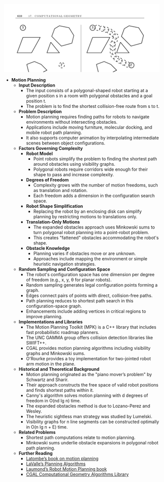 ![ADM-ch17-geometry-motion-planning](ADM-ch17-geometry-motion-planning.best.png)

- **Motion Planning**
  - **Input Description**
    - The input consists of a polygonal-shaped robot starting at a given position s in a room with polygonal obstacles and a goal position t.
    - The problem is to find the shortest collision-free route from s to t.
  - **Problem Description**
    - Motion planning requires finding paths for robots to navigate environments without intersecting obstacles.
    - Applications include moving furniture, molecular docking, and mobile robot path planning.
    - It also supports computer animation by interpolating intermediate scenes between object configurations.
  - **Factors Governing Complexity**
    - **Robot Model**
      - Point robots simplify the problem to finding the shortest path around obstacles using visibility graphs.
      - Polygonal robots require corridors wide enough for their shape to pass and increase complexity.
    - **Degrees of Freedom**
      - Complexity grows with the number of motion freedoms, such as translation and rotation.
      - Each freedom adds a dimension in the configuration search space.
    - **Robot Shape Simplification**
      - Replacing the robot by an enclosing disk can simplify planning by restricting motions to translations only.
    - **Translation-Only Motions**
      - The expanded obstacles approach uses Minkowski sums to turn polygonal robot planning into a point-robot problem.
      - This creates "fattened" obstacles accommodating the robot's shape.
    - **Obstacle Knowledge**
      - Planning varies if obstacles move or are unknown.
      - Approaches include mapping the environment or simple heuristic navigation strategies.
  - **Random Sampling and Configuration Space**
    - The robot's configuration space has one dimension per degree of freedom (e.g., x, y, θ for planar robots).
    - Random sampling generates legal configuration points forming a graph.
    - Edges connect pairs of points with direct, collision-free paths.
    - Path planning reduces to shortest path search in this configuration-space graph.
    - Enhancements include adding vertices in critical regions to improve planning.
  - **Implementations and Libraries**
    - The Motion Planning Toolkit (MPK) is a C++ library that includes fast probabilistic roadmap planners.
    - The UNC GAMMA group offers collision detection libraries like SWIFT++.
    - CGAL provides motion planning algorithms including visibility graphs and Minkowski sums.
    - O'Rourke provides a toy implementation for two-jointed robot arm motion in the plane.
  - **Historical and Theoretical Background**
    - Motion planning originated as the "piano mover’s problem" by Schwartz and Sharir.
    - Their approach constructs the free space of valid robot positions and finds shortest paths within it.
    - Canny's algorithm solves motion planning with d degrees of freedom in O(nd lg n) time.
    - The expanded obstacles method is due to Lozano-Perez and Wesley.
    - The heuristic sightless man strategy was studied by Lumelski.
    - Visibility graphs for n line segments can be constructed optimally in O(n lg n + E) time.
  - **Related Problems**
    - Shortest path computations relate to motion planning.
    - Minkowski sums underlie obstacle expansions in polygonal robot path planning.
  - **Further Reading**
    - [Latombe’s book on motion planning](https://www.cambridge.org/us/academic/subjects/computer-science/artificial-intelligence-and-robotics/motion-planning)
    - [LaValle’s Planning Algorithms](http://planning.cs.uiuc.edu/)
    - [Laumond’s Robot Motion Planning book](http://www.laas.fr/~jpl/book.html)
    - [CGAL Computational Geometry Algorithms Library](https://www.cgal.org)
